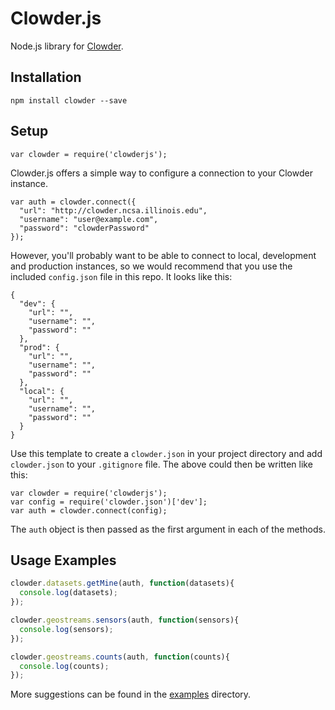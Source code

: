 # Clowder.js
Node.js library for [Clowder](https://clowder.ncsa.illinois.edu).  

## Installation
```
npm install clowder --save
```

## Setup
```
var clowder = require('clowderjs');
```
Clowder.js offers a simple way to configure a connection to your Clowder instance.
```
var auth = clowder.connect({
  "url": "http://clowder.ncsa.illinois.edu",
  "username": "user@example.com",
  "password": "clowderPassword"
});
```
However, you'll probably want to be able to connect to local, development and production instances, so we would recommend that you use the included `config.json` file in this repo. It looks like this:
```
{
  "dev": {
    "url": "",
    "username": "",
    "password": ""
  },
  "prod": {
    "url": "",
    "username": "",
    "password": ""
  },
  "local": {
    "url": "",
    "username": "",
    "password": ""
  }
}
```
Use this template to create a `clowder.json` in your project directory and add `clowder.json` to your `.gitignore` file. The above could then be written like this:
```
var clowder = require('clowderjs');
var config = require('clowder.json')['dev'];
var auth = clowder.connect(config);
```
The `auth` object is then passed as the first argument in each of the methods.

## Usage Examples
```js
clowder.datasets.getMine(auth, function(datasets){
  console.log(datasets);
});

clowder.geostreams.sensors(auth, function(sensors){
  console.log(sensors);
});

clowder.geostreams.counts(auth, function(counts){
  console.log(counts);
});
```
More suggestions can be found in the [examples](./examples) directory.
